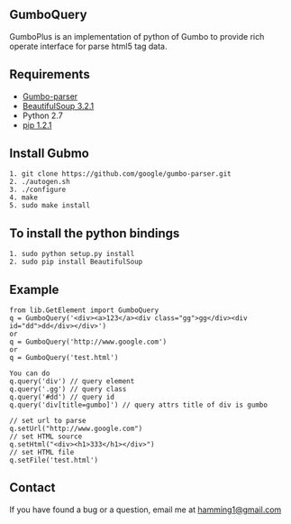 GumboQuery
------------
GumboPlus is an implementation of python of Gumbo to provide rich operate interface for parse html5 tag data.

## Requirements
* [Gumbo-parser][1]
* [BeautifulSoup 3.2.1][2]
* Python 2.7
* [pip 1.2.1][3]

## Install Gubmo

    1. git clone https://github.com/google/gumbo-parser.git      
    2. ./autogen.sh 
    3. ./configure      
    4. make 
    5. sudo make install    
    
## To install the python bindings 
    
    1. sudo python setup.py install
    2. sudo pip install BeautifulSoup
    
## Example

    from lib.GetElement import GumboQuery
    q = GumboQuery('<div><a>123</a><div class="gg">gg</div><div id="dd">dd</div></div>')
    or 
    q = GumboQuery('http://www.google.com')
    or 
    q = GumboQuery('test.html')
    
    You can do 
    q.query('div') // query element
    q.query('.gg') // query class
    q.query('#dd') // query id
    q.query('div[title=gumbo]') // query attrs title of div is gumbo

    // set url to parse 
    q.setUrl("http://www.google.com")
    // set HTML source 
    q.setHtml("<div><h1>333</h1></div>")
    // set HTML file
    q.setFile('test.html')


## Contact
If you have found a bug or a question, email me at <hamming1@gmail.com>


  [1]: https://github.com/google/gumbo-parser
  [2]: http://www.crummy.com/software/BeautifulSoup/
  [3]: https://pypi.python.org/pypi/pip
